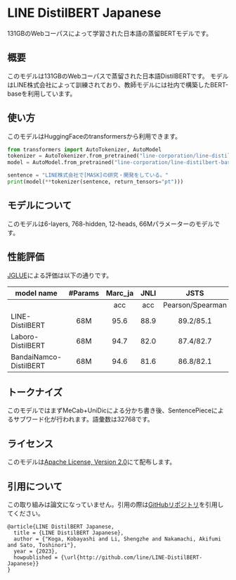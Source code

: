 # LINE DistilBERT Japanese

131GBのWebコーパスによって学習された日本語の蒸留BERTモデルです。

## 概要

このモデルは131GBのWebコーパスで蒸留された日本語DistilBERTです。
モデルはLINE株式会社によって訓練されており、教師モデルには社内で構築したBERT-baseを利用しています。

## 使い方

このモデルはHuggingFaceのtransformersから利用できます。

```python
from transformers import AutoTokenizer, AutoModel
tokenizer = AutoTokenizer.from_pretrained("line-corporation/line-distilbert-base-japanese", trust_remote_code=True)
model = AutoModel.from_pretrained("line-corporation/line-distilbert-base-japanese")

sentence = "LINE株式会社で[MASK]の研究・開発をしている。"
print(model(**tokenizer(sentence, return_tensors="pt")))
```

## モデルについて

このモデルは6-layers, 768-hidden, 12-heads, 66Mパラメーターのモデルです。

## 性能評価

[JGLUE](https://github.com/yahoojapan/JGLUE)による評価は以下の通りです。

| model name             | #Params | Marc_ja | JNLI |       JSTS       |  JSQuAD   | JCommonSenseQA |
|------------------------|:-------:|:-------:|:----:|:----------------:|:---------:|:--------------:|
|                        |         |   acc   | acc  | Pearson/Spearman |   EM/F1   |      acc       |
| LINE-DistilBERT        |   68M   |  95.6   | 88.9 |    89.2/85.1     | 87.3/93.3 |      76.1      |
| Laboro-DistilBERT      |   68M   |  94.7   | 82.0 |    87.4/82.7     | 70.2/87.3 |      73.2      |
| BandaiNamco-DistilBERT |   68M   |  94.6   | 81.6 |    86.8/82.1     | 80.0/88.0 |      66.5      |

## トークナイズ

このモデルではまずMeCab+UniDicによる分かち書き後、SentencePieceによるサブワード化が行われます。語彙数は32768です。

## ライセンス

このモデルは[Apache License, Version 2.0](https://www.apache.org/licenses/LICENSE-2.0)にて配布します。

## 引用について

この取り組みは論文になっていません。引用の際は[GitHubリポジトリ](http://github.com/line/LINE-DistilBERT-Japanese)を引用してください。

```
@article{LINE DistilBERT Japanese,
  title = {LINE DistilBERT Japanese},
  author = {"Koga, Kobayashi and Li, Shengzhe and Nakamachi, Akifumi and Sato, Toshinori"},
  year = {2023},
  howpublished = {\url{http://github.com/line/LINE-DistilBERT-Japanese}}
}
```